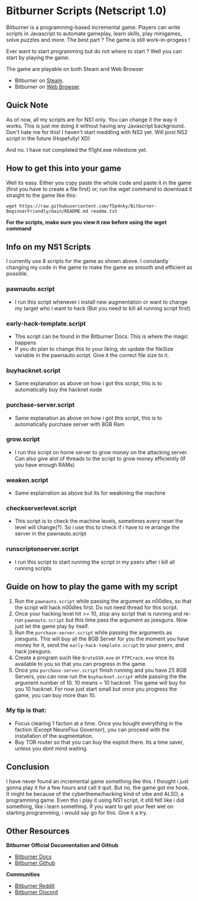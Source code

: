 # Bitburner Scripts (Netscript 1.0)

Bitburner is a programming-based incremental game. Players can write scripts in Javascript to automate gameplay, learn skills, play minigames, solve puzzles and more. 
The best part ? The game is still work-in-progess !

Ever want to start programming but do not where to start ? Well you can start by playing the game.  

The game are playable on both Steam and Web Browser
- Bitburner on [Steam](https://store.steampowered.com/app/1812820/Bitburner/).
- Bitburner on [Web Browser](https://danielyxie.github.io/bitburner/).

## Quick Note 

As of now, all my scripts are for NS1 only. You can change it the way it works. This is just me doing it without having any Javascript background. Don't hate me for this!
I haven't start meddling with NS2 yet. Will post NS2 script in the future (Hopefully! XD)

And no. I have not completed the fl1ght.exe milestone yet. 

## How to get this into your game 

Well its easy. Either you copy paste the whole code and paste it in the game (first you have to create a file first) or, 
run the wget command to download it straight to the game like this: 

```wget https://raw.githubusercontent.com/f5p4nky/Bitburner-BeginnerFriendly/main/README.md readme.txt```

**For the scripts, make sure you view it raw before using the wget command**

## Info on my NS1 Scripts 

I currently use 8 scripts for the game as shown above. I constantly changing my code in the game to make the game as smooth and efficient as possible. 

### pawnauto.script 
  - I run this script whenever i install new augmentation or want to change my target who i want to hack (But you need to kill all running script first)
### early-hack-template.script
  - This script can be found in the Bitburner Docs. This is where the magic happens
  - If you do plan to change this to your liking, do update the fileSize variable in the pawnauto.script. Give it the correct file size to it. 
### buyhacknet.script
  - Same explanation as above on how i got this script, this is to automatically buy the hacknet node
### purchase-server.script
  - Same explanation as above on how i got this script, this is to automatically purchase server with 8GB Ram
### grow.script
  - I run this script on home server to grow money on the attacking server. Can also give alot of threads to the script to grow money efficiently (If you have enough RAMs)
### weaken.script
  - Same explaination as above but its for weakining the machine
### checkserverlevel.script
  - This script is to check the machine levels, sometimes every reset the level will change(?). So i use this to check if i have to re arrange the server in the pawnauto.script 
### runscriptonserver.script
  - I run this script to start running the script in my pserv after i kill all running scripts 

## Guide on how to play the game with my script 

1) Run the ```pawnauto.script``` while passing the argument as n00dles, so that the script will hack n00dles first. Do not need thread for this script.
2) Once your hacking level hit >= 10, stop any script that is running and re-run ```pawnauto.script``` but this time pass the argument as joesguns. Now just let the game play by itself.
3) Run the ```purchase-server.script``` while passing the arguments as joesguns. This will buy all the 8GB Server for you the moment you have money for it, send the ```early-hack-template.script``` to your pserv, and hack joesguns. 
4) Create a program such like ```BruteSSH.exe``` or ```FTPCrack.exe``` once its available to you so that you can progress in the game. 
5) Once you ```purchase-server.script``` finish running and you have 25 8GB Servers, you can now run the ```buyhacknet.script``` while passing the the argument number of 10. 10 means = 10 hacknet. The game will buy for you 10 hacknet. For now just start small but once you progress the game, you can buy more than 10.

### My tip is that: 

- Focus clearing 1 faction at a time. Once you bought everything in the faction (Except NeuroFlux Governor), you can proceed with the installation of the augmentation.
- Buy TOR router so that you can buy the exploit there. Its a time saver, unless you dont mind waiting.

## Conclusion

I have never found an incremental game something like this. I thought i just gonna play it for a few hours and call it quit. But no, the game got me hook. It might be because of the cybertheme/hacking kind of vibe and ALSO, a programming game. Even tho i play it using NS1 script, it still felt like i did something, like i learn something. If you want to get your feet wet on starting programming, i would say go for this. Give it a try. 

## Other Resources

**Bitburner Official Documentation and Github**
- [Bitburner Docs](https://bitburner.readthedocs.io/en/latest/index.html)
- [Bitburner Github](https://github.com/danielyxie/bitburner)

**Communities**
- [Bitburner Reddit](https://www.reddit.com/r/Bitburner/)
- [Bitburner Discord](https://discord.gg/beGhWtcSdX)


